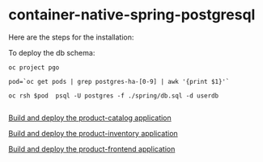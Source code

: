 # container-native-spring-postgresql

Here are the steps for the installation:

To deploy the db schema:

```
oc project pgo 

pod=`oc get pods | grep postgres-ha-[0-9] | awk '{print $1}'`

oc rsh $pod  psql -U postgres -f ./spring/db.sql -d userdb


```

[Build and deploy the product-catalog application](./product-catalog/README.adoc)

[Build and deploy the product-inventory application](./product-inventory/README.adoc)

[Build and deploy the product-frontend application](./product-frontend/README.adoc)